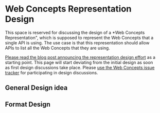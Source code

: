# Web Concepts Representation Design

This space is reserved for discussing the design of a *Web Concepts Representation", which is supposed to represent the Web Concepts that a single API is using. The use case is that this representation should allow APIs to list all the Web Concepts that they are using.

[Please read the blog post announcing the representation design effort](http://webconcepts.info/update/2019/06/03/web-concepts-representation.html) as a starting point. This page will start deviating from the initial design as soon as first design discussions take place. Please [use the Web Concepts issue tracker](https://github.com/dret/webconcepts/issues) for participating in design discussions.

## General Design idea

## Format Design

